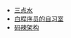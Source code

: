 
- [三点水](https://lotabout.me/)
- [白程序员的自习室](https://www.studytime.xin/)
- [码辣架构](https://www.cnblogs.com/jajian/)